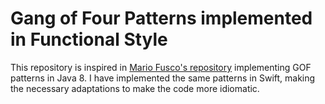 # Gang of Four Patterns implemented in Functional Style

This repository is inspired in [Mario Fusco's repository](https://github.com/mariofusco/from-gof-to-lambda) implementing GOF patterns in Java 8. I have implemented the same patterns in Swift, making the necessary adaptations to make the code more idiomatic.
